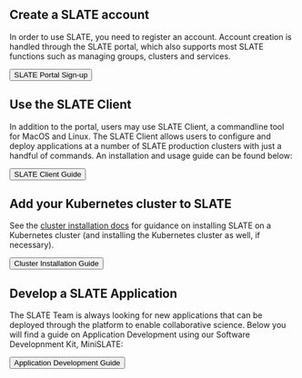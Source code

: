 [//]: # (## Try the SLATE demo sandbox)

[//]: # ()
[//]: # (To get a feel for how launching and running a service on the SLATE platform works, a guided tutorial is available on a real &#40;small&#41; instance of the platform:)

[//]: # ()
[//]: # (<div id="doc-call" class="container-fluid doc-call-container ">)

[//]: # (    <div class="row doc-call-row">)

[//]: # (        <div class="col-md-10 nofloat center-block">)

[//]: # (            <div class="col-sm-9 text-center nofloat center-block">)

[//]: # (                <a href="https://sandbox.slateci.io/" style="background-color: #fff; color: #286AC7;" role="button"><button class="btn btn-slate">SLATE Sandbox</button></a>)

[//]: # (            </div>)

[//]: # (        </div>)

[//]: # (    </div>)

[//]: # (</div>)

## Create a SLATE account

In order to use SLATE, you need to register an account. Account creation is handled through the SLATE portal, which also supports most SLATE functions such as managing groups, clusters and services. 

<div id="doc-call" class="container-fluid doc-call-container ">
    <div class="row doc-call-row">
        <div class="col-md-10 nofloat center-block">
            <div class="col-sm-9 text-center nofloat center-block">
                <a href="https://portal.slateci.io/signup" style="background-color: #fff; color: #286AC7;" role="button"><button class="btn btn-slate">SLATE Portal Sign-up </button></a>
            </div>
        </div>
    </div>
</div>

## Use the SLATE Client

In addition to the portal, users may use SLATE Client, a commandline tool for MacOS and Linux. The SLATE Client allows users to configure and deploy applications at a number of SLATE production clusters with just a handful of commands. An installation and usage guide can be found below:

<div id="doc-call" class="container-fluid doc-call-container ">
    <div class="row doc-call-row">
        <div class="col-md-10 nofloat center-block">
            <div class="col-sm-9 text-center nofloat center-block">
                <a href="{{home}}/docs/tools"><button class="btn btn-slate">SLATE Client Guide</button></a>    
            </div>
        </div>
    </div>
</div>

## Add your Kubernetes cluster to SLATE

See the [cluster installation docs](https://slateci.io/docs/cluster/) for guidance on installing SLATE on a Kubernetes cluster (and installing the Kubernetes cluster as well, if necessary). 

<div id="doc-call" class="container-fluid doc-call-container ">
    <div class="row doc-call-row">
        <div class="col-md-10 nofloat center-block">
            <div class="col-sm-9 text-center nofloat center-block">
                <a href="{{home}}/docs/cluster"><button class="btn btn-slate">Cluster Installation Guide</button></a>    
            </div>
        </div>
    </div>
</div>

## Develop a SLATE Application

The SLATE Team is always looking for new applications that can be deployed through the platform to enable collaborative science. Below you will find a guide on Application Development using our Software Developnment Kit, MiniSLATE:
<div id="doc-call" class="container-fluid doc-call-container ">
    <div class="row doc-call-row">
        <div class="col-md-10 nofloat center-block">
            <div class="col-sm-9 text-center nofloat center-block">
                <a href="{{home}}/docs/apps"><button class="btn btn-slate">Application Development Guide</button></a>    
            </div>
        </div>
    </div>
</div>
